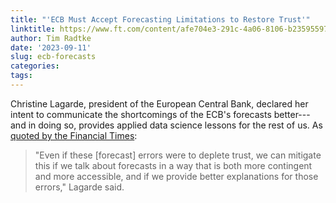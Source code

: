 ```yaml
---
title: "'ECB Must Accept Forecasting Limitations to Restore Trust'"
linktitle: https://www.ft.com/content/afe704e3-291c-4a06-8106-b235955970e2
author: Tim Radtke
date: '2023-09-11'
slug: ecb-forecasts
categories:
tags:
---
```


Christine Lagarde, president of the European Central Bank, declared her intent to communicate the shortcomings of the ECB's forecasts better---and in doing so, provides applied data science lessons for the rest of us. As [quoted by the Financial Times](https://www.ft.com/content/afe704e3-291c-4a06-8106-b235955970e2):

> "Even if these [forecast] errors were to deplete trust, we can mitigate this if we talk about forecasts in a way that is both more contingent and more accessible, and if we provide better explanations for those errors," Lagarde said.
